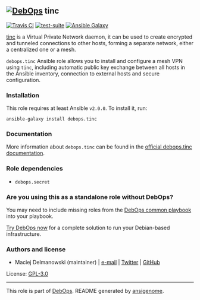 ## [![DebOps](https://debops.org/images/debops-small.png)](https://debops.org) tinc

<!-- This file was generated by Ansigenome. Do not edit this file directly but
     instead have a look at the files in the ./meta/ directory. -->

[![Travis CI](https://img.shields.io/travis/debops/ansible-tinc.svg?style=flat)](https://travis-ci.org/debops/ansible-tinc)
[![test-suite](https://img.shields.io/badge/test--suite-ansible--tinc-blue.svg?style=flat)](https://github.com/debops/test-suite/tree/master/ansible-tinc/)
[![Ansible Galaxy](https://img.shields.io/badge/galaxy-debops.tinc-660198.svg?style=flat)](https://galaxy.ansible.com/debops/tinc)


[tinc](https://tinc-vpn.org/) is a Virtual Private Network daemon, it can be
used to create encrypted and tunneled connections to other hosts, forming
a separate network, either a centralized one or a mesh.

`debops.tinc` Ansible role allows you to install and configure a mesh VPN
using `tinc`, including automatic public key exchange between all hosts in
the Ansible inventory, connection to external hosts and secure configuration.

### Installation

This role requires at least Ansible `v2.0.0`. To install it, run:

```Shell
ansible-galaxy install debops.tinc
```

### Documentation

More information about `debops.tinc` can be found in the
[official debops.tinc documentation](https://docs.debops.org/en/latest/ansible/roles/ansible-tinc/docs/).


### Role dependencies

- `debops.secret`

### Are you using this as a standalone role without DebOps?

You may need to include missing roles from the [DebOps common
playbook](https://github.com/debops/debops-playbooks/blob/master/playbooks/common.yml)
into your playbook.

[Try DebOps now](https://debops.org/) for a complete solution to run your Debian-based infrastructure.





### Authors and license

- Maciej Delmanowski (maintainer) | [e-mail](mailto:drybjed@gmail.com) | [Twitter](https://twitter.com/drybjed) | [GitHub](https://github.com/drybjed)

License: [GPL-3.0](https://tldrlegal.com/license/gnu-general-public-license-v3-%28gpl-3%29)

***

This role is part of [DebOps](https://debops.org/). README generated by [ansigenome](https://github.com/nickjj/ansigenome/).
